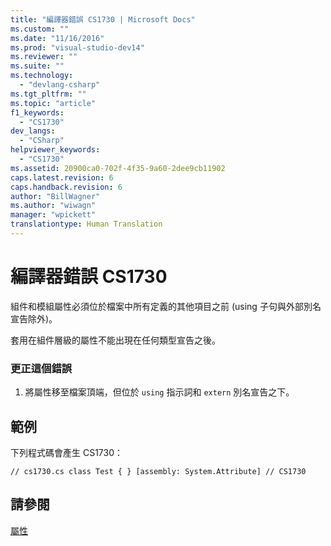 ```yaml
---
title: "編譯器錯誤 CS1730 | Microsoft Docs"
ms.custom: ""
ms.date: "11/16/2016"
ms.prod: "visual-studio-dev14"
ms.reviewer: ""
ms.suite: ""
ms.technology: 
  - "devlang-csharp"
ms.tgt_pltfrm: ""
ms.topic: "article"
f1_keywords: 
  - "CS1730"
dev_langs: 
  - "CSharp"
helpviewer_keywords: 
  - "CS1730"
ms.assetid: 20900ca0-702f-4f35-9a60-2dee9cb11902
caps.latest.revision: 6
caps.handback.revision: 6
author: "BillWagner"
ms.author: "wiwagn"
manager: "wpickett"
translationtype: Human Translation
---
```

# 編譯器錯誤 CS1730
組件和模組屬性必須位於檔案中所有定義的其他項目之前 \(using 子句與外部別名宣告除外\)。  
  
 套用在組件層級的屬性不能出現在任何類型宣告之後。  
  
### 更正這個錯誤  
  
1.  將屬性移至檔案頂端，但位於 `using` 指示詞和 `extern` 別名宣告之下。  
  
## 範例  
 下列程式碼會產生 CS1730：  
  
```  
// cs1730.cs class Test { } [assembly: System.Attribute] // CS1730  
```  
  
## 請參閱  
 [屬性](../Topic/Attributes%20\(C%23%20and%20Visual%20Basic\).md)